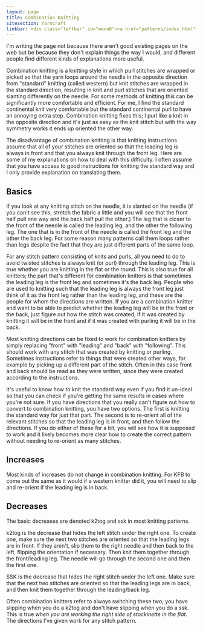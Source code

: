 ```yaml
---
layout: page
title: Combination Knitting
sitesection: Yarncraft
linkbar: <div class="leftbar" id="menu0"><a href="patterns/index.html">Patterns</a> | Combination Knitting</div>
---
```

I'm writing the page not because there aren't good existing pages on the
web but be because they don't explain things the way I would, and
different people find different kinds of explanations more useful.

Combination knitting is a knitting style in which purl stitches are
wrapped or picked so that the yarn loops around the needle in the
opposite direction from "standard" knitting (called western) but knit
stitches are wrapped in the standard direction, resulting in knit and
purl stitches that are oriented slanting differently on the needle.  For
some methods of knitting this can be significantly more comfortable and
efficient.  For me, I find the standard continental knit very
comfortable but the standard continental purl to have an annoying extra
step.  Combination knitting fixes this; I purl like a knit in the
opposite direction and it's just as easy as the knit stitch but with the
way symmetry works it ends up oriented the other way.

The disadvantage of combination knitting is that knitting instructions
assume that all of your stitches are oriented so that the leading leg is
always in front and that you always knit through the front leg.  Here
are some of my explanations on how to deal with this difficulty.  I
often assume that you have access to good instructions for knitting the
standard way and I only provide explanation on translating them.

## Basics

If you look at any knitting stitch on the needle, it is slanted on the
needle (if you can't see this, stretch the fabric a little and you will
see that the front half pull one way and the back half pull the other.)
The leg that is closer to the front of the needle is called the leading
leg, and the other the following leg.  The one that is in the front of
the needle is called the front leg and the other the back leg.  For some
reason many patterns call them loops rather than legs despite the fact
that they are just different parts of the same loop.

For any stitch pattern consisting of knits and purls, all you need to do
to avoid twisted stitches is always knit (or purl) through the leading
leg.  This is true whether you are knitting in the flat or the round.
This is also true for all knitters; the part that's different for
combination knitters is that sometimes the leading leg is the front leg
and sometimes it's the back leg.  People who are used to knitting such
that the leading leg is always the front leg just think of it as the
front leg rather than the leading leg, and these are the people for whom
the directions are written.  If you are a combination knitter and want to
be able to predict whether the leading leg will be in the front or the
back, just figure out how the stitch was created; if it was created by
knitting it will be in the front and if it was created with purling it
will be in the back.

Most knitting directions can be fixed to work for combination knitters
by simply replacing "front" with "leading" and "back" with "following".
This should work with any stitch that was created by knitting or
purling.  Sometimes instructions refer to things that were created other
ways, for example by picking up a different part of the stitch.  Often
in this case front and back should be read as they were written, since
they were created according to the instructions.

It's useful to know how to knit the standard way even if you find it
un-ideal so that you can check if you're getting the same results in
cases where you're not sure.  If you have directions that you really
can't figure out how to convert to combination knitting, you have two
options.  The first is knitting the standard way for just that part.
The second is to re-orient all of the relevant stitches so that the
leading leg is in front, and then follow the directions.  If you do
either of these for a bit, you will see how it is supposed to work and
it likely becomes more clear how to create the correct pattern without
needing to re-orient as many stitches.

## Increases

Most kinds of increases do not change in combination knitting. For KFB
to come out the same as it would if a western knitter did it, you will
need to slip and re-orient if the leading leg is in back.

## Decreases

The basic decreases are denoted k2tog and ssk in most knitting patterns.

k2tog is the decrease that hides the left stitch under the right one.
To create one, make sure the next two stitches are oriented so that the
leading legs are in front.  If they aren't, slip them to the right
needle and then back to the left, flipping the orientation if necessary.
Then knit them together through the front/leading leg.  The needle will
go through the second one and then the first one.

SSK is the decrease that hides the right stitch under the left one.
Make sure that the next two stitches are oriented so that the leading
legs are in back, and then knit them together through the leading/back
leg.

Often combination knitters refer to always switching these two; you have
slipping when you do a k2tog and don't have slipping when you do a ssk.
This is true *when you are working the right side of stockinette in the
flat*.  The directions I've given work for any stitch pattern.
